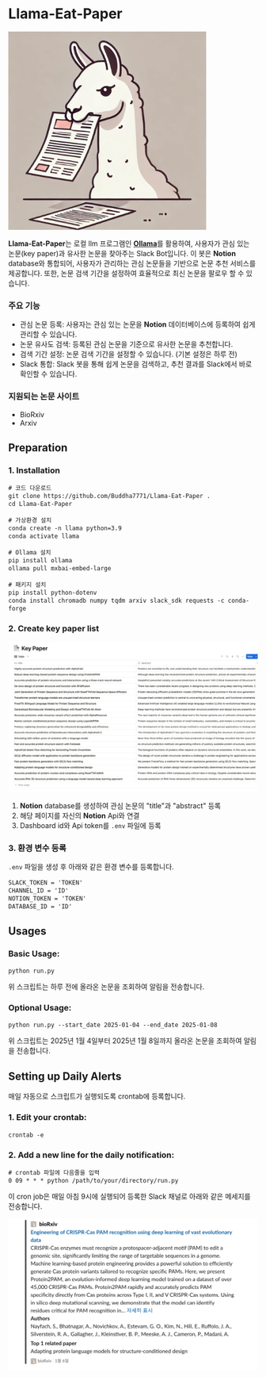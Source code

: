 # Llama-Eat-Paper

<img src="imgs/Llama-Eat-Paper.png" width="400">

**Llama-Eat-Paper**는 로컬 llm 프로그램인 [**Ollama**](https://ollama.com)를 활용하여, 사용자가 관심 있는 논문(key paper)과 유사한 논문을 찾아주는 Slack Bot입니다. 이 봇은 **Notion** database와 통합되어, 사용자가 관리하는 관심 논문들을 기반으로 논문 추천 서비스를 제공합니다. 또한, 논문 검색 기간을 설정하여 효율적으로 최신 논문을 팔로우 할 수 있습니다.

### 주요 기능
- 관심 논문 등록: 사용자는 관심 있는 논문을 **Notion** 데이터베이스에 등록하여 쉽게 관리할 수 있습니다.
- 논문 유사도 검색: 등록된 관심 논문을 기준으로 유사한 논문을 추천합니다.
- 검색 기간 설정: 논문 검색 기간을 설정할 수 있습니다. (기본 설정은 하루 전)
- Slack 통합: Slack 봇을 통해 쉽게 논문을 검색하고, 추천 결과를 Slack에서 바로 확인할 수 있습니다.


### 지원되는 논문 사이트
- BioRxiv
- Arxiv


## Preparation
### 1. Installation

    # 코드 다운로드
    git clone https://github.com/Buddha7771/Llama-Eat-Paper .
    cd Llama-Eat-Paper

    # 가상환경 설치
    conda create -n llama python=3.9
    conda activate llama

    # Ollama 설치
    pip install ollama
    ollama pull mxbai-embed-large

    # 패키지 설치
    pip install python-dotenv
    conda install chromadb numpy tqdm arxiv slack_sdk requests -c conda-forge


### 2. Create key paper list

<img src="imgs/notion_database.png">

1. **Notion** database를 생성하여 관심 논문의 "title"과 "abstract" 등록
2. 해당 페이지를 자신의 **Notion** Api와 연결
3. Dashboard id와 Api token를 `.env` 파일에 등록


### 3. 환경 변수 등록
`.env` 파일을 생성 후 아래와 같은 환경 변수를 등록합니다.

    SLACK_TOKEN = 'TOKEN'
    CHANNEL_ID = 'ID'
    NOTION_TOKEN = 'TOKEN'
    DATABASE_ID = 'ID'

## Usages

### Basic Usage:

    python run.py

위 스크립트는 하루 전에 올라온 논문을 조회하여 알림을 전송합니다.

### Optional Usage:

    python run.py --start_date 2025-01-04 --end_date 2025-01-08

위 스크립트는 2025년 1월 4일부터 2025년 1월 8일까지 올라온 논문을 조회하여 알림을 전송합니다.


## Setting up Daily Alerts

매일 자동으로 스크립트가 실행되도록 crontab에 등록합니다.

### 1. Edit your crontab:

    crontab -e


### 2. Add a new line for the daily notification:

    # crontab 파일에 다음줄을 입력
    0 09 * * * python /path/to/your/directory/run.py

이 cron job은 매일 아침 9시에 실행되어 등록한 Slack 채널로 아래와 같은 메세지를 전송합니다.

<img src="imgs/message.png">